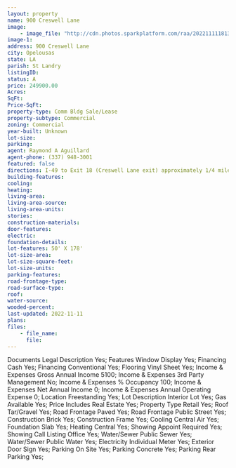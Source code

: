 ```yaml
---
layout: property
name: 900 Creswell Lane
image:
    - image_file: "http://cdn.photos.sparkplatform.com/raa/20221111181304983401000000.jpg"
image-1:
address: 900 Creswell Lane
city: Opelousas
state: LA
parish: St Landry
listingID: 
status: A
price: 249900.00
Acres: 
SqFt: 
Price-SqFt: 
property-type: Comm Bldg Sale/Lease
property-subtype: Commercial
zoning: Commercial
year-built: Unknown
lot-size: 
parking: 
agent: Raymond A Aguillard
agent-phone: (337) 948-3001
featured: false
directions: I-49 to Exit 18 (Creswell Lane exit) approximately 1/4 mile from 1-49 heading west. Property on left red brick building with 3 offices.
building-features: 
cooling: 
heating: 
living-area: 
living-area-source: 
living-area-units: 
stories: 
construction-materials: 
door-features: 
electric: 
foundation-details: 
lot-features: 50' X 178'
lot-size-area: 
lot-size-square-feet: 
lot-size-units: 
parking-features: 
road-frontage-type: 
road-surface-type: 
roof: 
water-source: 
wooded-percent: 
last-updated: 2022-11-11
plans: 
files:
    - file_name:
      file:
---
```

Documents	Legal Description	Yes;
Features	Window Display	Yes;
Financing	Cash	Yes;
Financing	Conventional	Yes;
Flooring	Vinyl Sheet	Yes;
Income & Expenses	Gross Annual Income	5100;
Income & Expenses	3rd Party Management	No;
Income & Expenses	% Occupancy	100;
Income & Expenses	Net Annual Income	0;
Income & Expenses	Annual Operating Expense	0;
Location	Freestanding	Yes;
Lot Description	Interior Lot	Yes;
Gas	Available	Yes;
Price Includes	Real Estate	Yes;
Property Type	Retail	Yes;
Roof	Tar/Gravel	Yes;
Road Frontage	Paved	Yes;
Road Frontage	Public Street	Yes;
Construction	Brick	Yes;
Construction	Frame	Yes;
Cooling	Central Air	Yes;
Foundation	Slab	Yes;
Heating	Central	Yes;
Showing	Appoint Required	Yes;
Showing	Call Listing Office	Yes;
Water/Sewer	Public Sewer	Yes;
Water/Sewer	Public Water	Yes;
Electricity	Individual Meter	Yes;
Exterior	Door Sign	Yes;
Parking	On Site	Yes;
Parking	Concrete	Yes;
Parking	Rear Parking	Yes;


